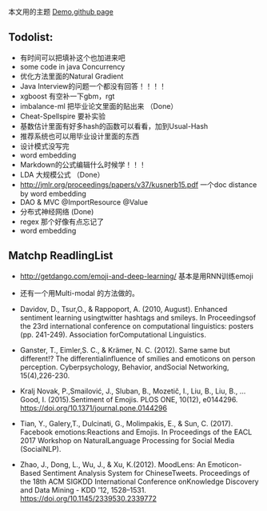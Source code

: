 本文用的主题
[Demo](http://webjeda.com/krishna),[github page](https://github.com/sharu725/krishna)



## Todolist:
* 有时间可以把填补这个也加进来吧
* some code in java Concurrency
* 优化方法里面的Natural Gradient
* Java Interview的问题一个都没有回答！！！！
* xgboost 有空补一下gbm，rgt
* imbalance-ml 把毕业论文里面的贴出来 （Done）
* Cheat-Spellspire 要补实验
* 基数估计里面有好多hash的函数可以看看，加到Usual-Hash
* 推荐系统也可以用毕业设计里面的东西
* 设计模式没写完
* word embedding
* Markdown的公式编辑什么时候学！！！
* LDA 大规模公式 （Done）
* http://jmlr.org/proceedings/papers/v37/kusnerb15.pdf 一个doc distance by word embedding
* DAO & MVC @ImportResource @Value
* 分布式神经网络 (Done)
* regex 那个好像有点忘记了
* word embedding


## Matchp ReadlingList
* http://getdango.com/emoji-and-deep-learning/ 基本是用RNN训练emoji
* 还有一个用Multi-modal 的方法做的。
* Davidov, D., Tsur,O., & Rappoport, A. (2010, August). Enhanced sentiment learning usingtwitter hashtags and smileys. In Proceedingsof the 23rd international conference on computational linguistics: posters (pp. 241-249). Association forComputational Linguistics.
* Ganster, T., Eimler,S. C., & Krämer, N. C. (2012). Same same but different!? The differentialinfluence of smilies and emoticons on person perception. Cyberpsychology, Behavior, andSocial Networking, 15(4),226-230.
* Kralj Novak, P.,Smailović, J., Sluban, B., Mozetič, I., Liu, B., Liu, B., … Good, I. (2015).Sentiment of Emojis. PLOS ONE, 10(12), e0144296. https://doi.org/10.1371/journal.pone.0144296

* Tian, Y., Galery,T., Dulcinati, G., Molimpakis, E., & Sun, C. (2017). Facebook emotions:Reactions and Emojis. In Proceedings of the EACL 2017 Workshop on NaturalLanguage Processing for Social Media (SocialNLP).

* Zhao, J., Dong, L., Wu, J., & Xu, K.(2012). MoodLens: An Emoticon-Based Sentiment Analysis System for ChineseTweets. Proceedings of the 18th ACM SIGKDD International Conference onKnowledge Discovery and Data Mining - KDD ’12, 1528–1531. https://doi.org/10.1145/2339530.2339772
